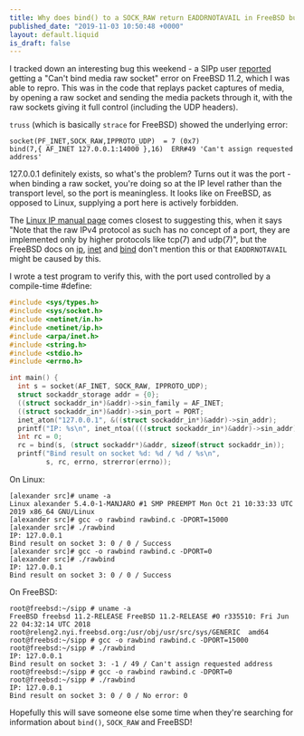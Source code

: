 ```yaml
---
title: Why does bind() to a SOCK_RAW return EADDRNOTAVAIL in FreeBSD but not Linux?
published_date: "2019-11-03 10:50:48 +0000"
layout: default.liquid
is_draft: false
---
```

I tracked down an interesting bug this weekend - a SIPp user [reported](https://github.com/SIPp/sipp/issues/433) getting a "Can't bind media raw socket" error on FreeBSD 11.2, which I was able to repro. This was in the code that replays packet captures of media, by opening a raw socket and sending the media packets through it, with the raw sockets giving it full control (including the UDP headers).

`truss` (which is basically `strace` for FreeBSD) showed the underlying error:

```
socket(PF_INET,SOCK_RAW,IPPROTO_UDP)  = 7 (0x7)
bind(7,{ AF_INET 127.0.0.1:14000 },16)  ERR#49 'Can't assign requested address'
```

127.0.0.1 definitely exists, so what's the problem? Turns out it was the port - when binding a raw socket, you're doing so at the IP level rather than the transport level, so the port is meaningless. It looks like on FreeBSD, as opposed to Linux, supplying a port here is actively forbidden.

The [Linux IP manual page](http://man7.org/linux/man-pages/man7/ip.7.html) comes closest to suggesting this, when it says "Note that the raw IPv4 protocol as such has no concept of a port, they are implemented only by higher protocols like tcp(7) and udp(7)", but the FreeBSD docs on [ip](https://www.freebsd.org/cgi/man.cgi?query=ip&apropos=0&sektion=4&manpath=FreeBSD+11.2-RELEASE&arch=default&format=html), [inet](https://www.freebsd.org/cgi/man.cgi?query=inet&apropos=0&sektion=4&manpath=FreeBSD+11.2-RELEASE&arch=default&format=html) and [bind](https://www.freebsd.org/cgi/man.cgi?query=bind&apropos=0&sektion=2&manpath=FreeBSD+11.2-RELEASE&arch=default&format=html) don't mention this or that `EADDRNOTAVAIL` might be caused by this.

I wrote a test program to verify this, with the port used controlled by a compile-time #define:

```c
#include <sys/types.h>
#include <sys/socket.h>
#include <netinet/in.h>
#include <netinet/ip.h>
#include <arpa/inet.h>
#include <string.h>
#include <stdio.h>
#include <errno.h>

int main() {
  int s = socket(AF_INET, SOCK_RAW, IPPROTO_UDP);
  struct sockaddr_storage addr = {0};
  ((struct sockaddr_in*)&addr)->sin_family = AF_INET;
  ((struct sockaddr_in*)&addr)->sin_port = PORT;
  inet_aton("127.0.0.1", &((struct sockaddr_in*)&addr)->sin_addr);
  printf("IP: %s\n", inet_ntoa((((struct sockaddr_in*)&addr)->sin_addr)));
  int rc = 0;
  rc = bind(s, (struct sockaddr*)&addr, sizeof(struct sockaddr_in));
  printf("Bind result on socket %d: %d / %d / %s\n",
         s, rc, errno, strerror(errno));
```

On Linux:

```
[alexander src]# uname -a
Linux alexander 5.4.0-1-MANJARO #1 SMP PREEMPT Mon Oct 21 10:33:33 UTC 2019 x86_64 GNU/Linux
[alexander src]# gcc -o rawbind rawbind.c -DPORT=15000
[alexander src]# ./rawbind 
IP: 127.0.0.1
Bind result on socket 3: 0 / 0 / Success
[alexander src]# gcc -o rawbind rawbind.c -DPORT=0
[alexander src]# ./rawbind 
IP: 127.0.0.1
Bind result on socket 3: 0 / 0 / Success
```

On FreeBSD:

```
root@freebsd:~/sipp # uname -a
FreeBSD freebsd 11.2-RELEASE FreeBSD 11.2-RELEASE #0 r335510: Fri Jun 22 04:32:14 UTC 2018     root@releng2.nyi.freebsd.org:/usr/obj/usr/src/sys/GENERIC  amd64
root@freebsd:~/sipp # gcc -o rawbind rawbind.c -DPORT=15000
root@freebsd:~/sipp # ./rawbind 
IP: 127.0.0.1
Bind result on socket 3: -1 / 49 / Can't assign requested address
root@freebsd:~/sipp # gcc -o rawbind rawbind.c -DPORT=0
root@freebsd:~/sipp # ./rawbind
IP: 127.0.0.1
Bind result on socket 3: 0 / 0 / No error: 0
```

Hopefully this will save someone else some time when they're searching for information about `bind()`, `SOCK_RAW` and FreeBSD!
